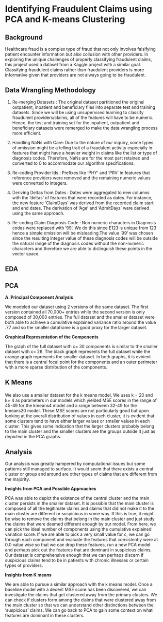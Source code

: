 # Identifying Fraudulent Claims using PCA and K-means Clustering
## Background 
Healthcare fraud is a complex type of fraud that not only involves falsifying patient encounter information but also collusion with other providers.  In exploring the unique challenges of properly classifying fraudulent claims, this project used  a dataset from a Kaggle project with a similar goal. Classifying fraudulent claims rather than fraudulent providers is more informative given that providers are not always going to be fraudulent.
## Data Wrangling Methodology
 1. Re-merging Datasets : The original dataset partitioned the original outpatient, inpatient and beneficiary files into separate test and training datasets. Since we will be using unsupervised learning to classify  fraudulent providers/claims, all of the features will have to be numeric. Hence, the test and training set for the inpatient, outpatient and beneficiary datasets were remerged to make the data wrangling process more efficient. 

 2. Handling NaNs with Care: Due to the nature of our inquiry, some types of omission might be a telling trait of a fraudulent activity especially in features that might have a heavier weight in claims like the list or type of diagnosis codes. Therefore, NaNs are for the most part retained and converted to 0  to accommodate our algorithm specifications. 

3. Re-coding Provider Ids : Prefixes like ‘PHY’ and ‘PRV’ in features that reference providers were removed and the remaining numeric values were converted to integers.

4. Deriving Deltas from Dates : Dates were aggregated to new columns with the ‘deltas’ of features that were recorded as dates. For instance, the new feature ‘ClaimDays’  was derived from the recorded claim start and end dates. The derivation of ‘Age’ and ‘AdmitDays’  were derived using the same approach.

 5. Re-coding Claim Diagnosis Code : Non numeric characters in Diagnosis codes were replaced with ‘99’. We do this since E123 is unique from 123 hence a simple omission will be misleading.The value ‘99’ was chosen since the resulting integer value of these diagnosis codes will be outside the natural range of the diagnosis codes without the non-numeric characters and therefore we are able to distinguish these points in the vector space.  

## EDA 

## PCA 
**A. Principal Component Analysis** </p> 
We modeled our dataset  using 2 versions of the same dataset. The first version contained all 70,000+ entries while the second version is only composed of 30,000 entries. The full dataset and the smaller dataset were both able to achieve a cumulative explained variance ratio around the value  .77 and so the smaller dataframe is a good proxy for the larger dataset.</p> 
**Graphical Representation of the Components** </p> 
The graph of the  full dataset with c= 30 components is similar to the smaller dataset with c= 28. The black graph  represents the full dataset while the orange graph represents the smaller dataset. In both graphs, it is evident that there is a central focal point for the components and an outer perimeter with a more sparse distribution of the components. 

## K Means </p>
We also use a smaller dataset for the k means model. We uses k = 20 and k= 4 as parameters in our models which yielded MSE  scores in the range of 45-49 for the kmeans4 model and a range between 32-49  for the kmeans20 model. These MSE scores are not particularly good but upon looking at the overall distribution of values in each cluster, it is evident that some clusters tend to have either larger values or smaller values in each cluster. This gives some indication that the larger clusters probably belong to the main cluster and the smaller clusters are the groups outside it just as depicted in the PCA graphs.

## Analysis 
Our analysis was greatly hampered by computational issues but some patterns still managed to surface. It would seem that there exists a central cluster or group and around are other types of claims that are different from the majority. </p> 
**Insights from PCA and Possible Approaches** </p> 
PCA  was able to depict the existence of the central cluster and the main cluster persists in the smaller dataset. It is possible that the main cluster is composed of all the legitimate claims and claims that did not make it to the main cluster are different or suspicious in some way.  If this is true, it might be wise to remove the claims that belong in the main cluster and just study the claims that were deemed different enough by our model. From here, we can pick the ideal number of components using the cumulative explained variation score. If we are able to pick a very small value for c, we can go through each component and evaluate the features that consistently were at 0.0 value wise so that we can drop these  features, run a new PCA model  and perhaps pick out the features that are dominant in suspicious claims. Our dataset is comprehensive enough that we can perhaps discern if suspicious  claims tend to be in patients with chronic illnesses or certain types of providers. </p> 
**Insights from K means** </p> 
We are able to pursue a similar approach with the k means model. Once a baseline model with a decent MSE score has been discovered, we can investigate the claims that get clustered away from the primary clusters. We can check if clusters form among the claims that were clustered away from the main cluster so that we can understand other distinctions between the ‘suspicious’  claims. We can go back to PCA to gain some context on what features are dominant in these clusters. 



